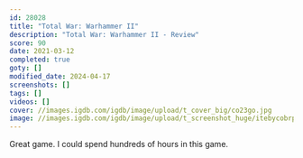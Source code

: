 ```yaml
---
id: 28028
title: "Total War: Warhammer II"
description: "Total War: Warhammer II - Review"
score: 90
date: 2021-03-12
completed: true
goty: []
modified_date: 2024-04-17
screenshots: []
tags: []
videos: []
cover: //images.igdb.com/igdb/image/upload/t_cover_big/co23go.jpg
image: //images.igdb.com/igdb/image/upload/t_screenshot_huge/itebycobrpgfw2ypk1qe.jpg
---
```

Great game. I could spend hundreds of hours in this game.